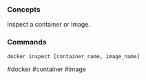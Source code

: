 ### Concepts

Inspect a container or image.

### Commands

```bash
docker inspect [container_name, image_name]
```

#docker #container #image